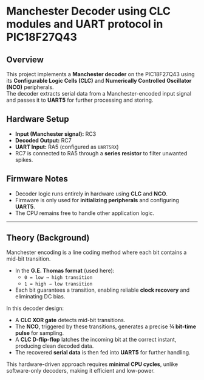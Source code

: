 # Manchester Decoder using CLC modules and UART protocol in PIC18F27Q43

## Overview
This project implements a **Manchester decoder** on the PIC18F27Q43 using its **Configurable Logic Cells (CLC)** and **Numerically Controlled Oscillator (NCO)** peripherals.  
The decoder extracts serial data from a Manchester-encoded input signal and passes it to **UART5** for further processing and storing.

## Hardware Setup
- **Input (Manchester signal):** RC3  
- **Decoded Output:** RC7  
- **UART Input:** RA5 (configured as `UART5RX`)  
- RC7 is connected to RA5 through a **series resistor** to filter unwanted spikes.


## Firmware Notes
- Decoder logic runs entirely in hardware using **CLC** and **NCO**.  
- Firmware is only used for **initializing peripherals** and configuring **UART5**.  
- The CPU remains free to handle other application logic.  

---

## Theory (Background)

Manchester encoding is a line coding method where each bit contains a mid-bit transition.  
- In the **G.E. Thomas format** (used here):  
  - `0 = low → high transition`  
  - `1 = high → low transition`  
- Each bit guarantees a transition, enabling reliable **clock recovery** and eliminating DC bias.  

In this decoder design:  
- A **CLC XOR gate** detects mid-bit transitions.  
- The **NCO**, triggered by these transitions, generates a precise **¾ bit-time pulse** for sampling.  
- A **CLC D-flip-flop** latches the incoming bit at the correct instant, producing clean decoded data.  
- The recovered **serial data** is then fed into **UART5** for further handling.  

This hardware-driven approach requires **minimal CPU cycles**, unlike software-only decoders, making it efficient and low-power.  

  
